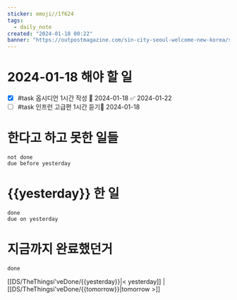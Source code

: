 ```yaml
---
sticker: emoji//1f624
tags:
  - daily_note
created: "2024-01-18 00:22"
banner: "https://outpostmagazine.com/sin-city-seoul-welcome-new-korea/seoul-skyline-photo/"
---
```


# 2024-01-18 해야 할 일

- [x] #task 옵시디언 1시간 작성 📅 2024-01-18 ✅ 2024-01-22
- [ ] #task 인프런 고급편 1시간 듣기📅 2024-01-18

# 한다고 하고 못한 일들
```tasks
not done
due before yesterday
```
# {{yesterday}} 한 일
```tasks
done
due on yesterday
```
# 지금까지 완료했던거 
```tasks
done
```
[[DS/TheThingsi'veDone/{{yesterday}}|< yesterday]] | [[DS/TheThingsi'veDone/{{tomorrow}}|tomorrow >]]